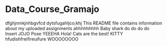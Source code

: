 # Data_Course_Gramajo

dfghjnmkjnhbgvfcd
dytsfugahljco;khj
This README file contains information about my uploaded assignments
ahhhhhhhhh
Baby shark do do do do
Insert JOJO Pose
YEEEHA
Hola!
Cats are the best!
KITTY
hfudishfreifireuifure
WOOOOOOOO
